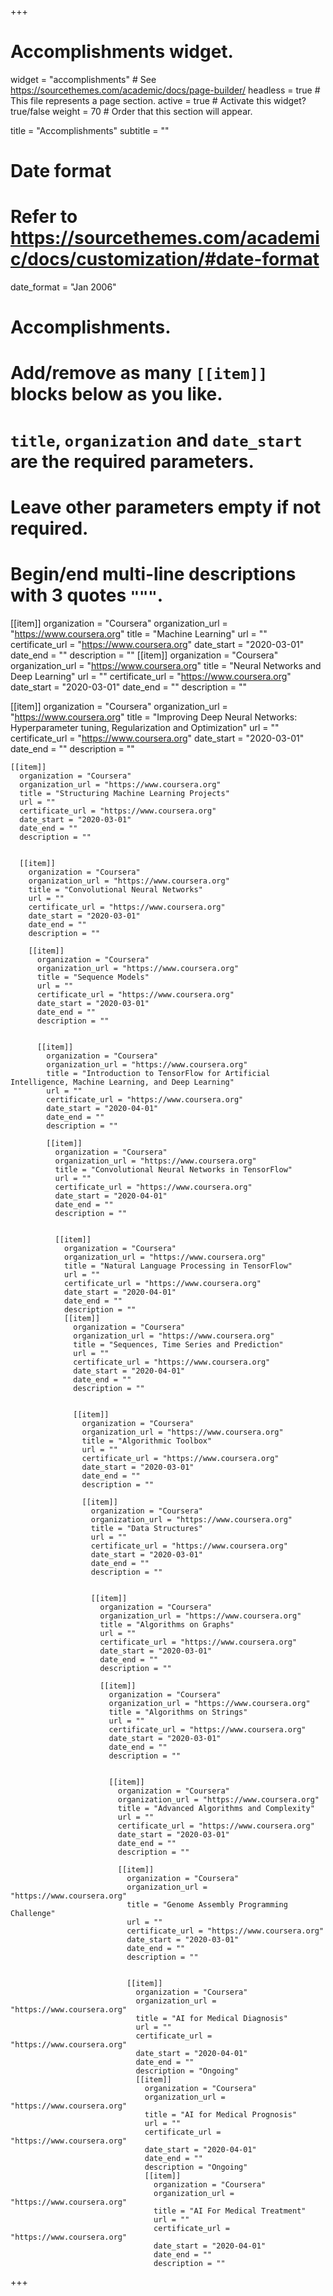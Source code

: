 +++
# Accomplishments widget.
widget = "accomplishments"  # See https://sourcethemes.com/academic/docs/page-builder/
headless = true  # This file represents a page section.
active = true  # Activate this widget? true/false
weight = 70  # Order that this section will appear.

title = "Accomplish&shy;ments"
subtitle = ""

# Date format
#   Refer to https://sourcethemes.com/academic/docs/customization/#date-format
date_format = "Jan 2006"

# Accomplishments.
#   Add/remove as many `[[item]]` blocks below as you like.
#   `title`, `organization` and `date_start` are the required parameters.
#   Leave other parameters empty if not required.
#   Begin/end multi-line descriptions with 3 quotes `"""`.

[[item]]
  organization = "Coursera"
  organization_url = "https://www.coursera.org"
  title = "Machine Learning"
  url = ""
  certificate_url = "https://www.coursera.org"
  date_start = "2020-03-01"
  date_end = ""
  description = ""
[[item]]
  organization = "Coursera"
  organization_url = "https://www.coursera.org"
  title = "Neural Networks and Deep Learning"
  url = ""
  certificate_url = "https://www.coursera.org"
  date_start = "2020-03-01"
  date_end = ""
  description = ""


  [[item]]
    organization = "Coursera"
    organization_url = "https://www.coursera.org"
    title = "Improving Deep Neural Networks: Hyperparameter tuning, Regularization and Optimization"
    url = ""
    certificate_url = "https://www.coursera.org"
    date_start = "2020-03-01"
    date_end = ""
    description = ""

    [[item]]
      organization = "Coursera"
      organization_url = "https://www.coursera.org"
      title = "Structuring Machine Learning Projects"
      url = ""
      certificate_url = "https://www.coursera.org"
      date_start = "2020-03-01"
      date_end = ""
      description = ""


      [[item]]
        organization = "Coursera"
        organization_url = "https://www.coursera.org"
        title = "Convolutional Neural Networks"
        url = ""
        certificate_url = "https://www.coursera.org"
        date_start = "2020-03-01"
        date_end = ""
        description = ""

        [[item]]
          organization = "Coursera"
          organization_url = "https://www.coursera.org"
          title = "Sequence Models"
          url = ""
          certificate_url = "https://www.coursera.org"
          date_start = "2020-03-01"
          date_end = ""
          description = ""


          [[item]]
            organization = "Coursera"
            organization_url = "https://www.coursera.org"
            title = "Introduction to TensorFlow for Artificial Intelligence, Machine Learning, and Deep Learning"
            url = ""
            certificate_url = "https://www.coursera.org"
            date_start = "2020-04-01"
            date_end = ""
            description = ""

            [[item]]
              organization = "Coursera"
              organization_url = "https://www.coursera.org"
              title = "Convolutional Neural Networks in TensorFlow"
              url = ""
              certificate_url = "https://www.coursera.org"
              date_start = "2020-04-01"
              date_end = ""
              description = ""


              [[item]]
                organization = "Coursera"
                organization_url = "https://www.coursera.org"
                title = "Natural Language Processing in TensorFlow"
                url = ""
                certificate_url = "https://www.coursera.org"
                date_start = "2020-04-01"
                date_end = ""
                description = ""
                [[item]]
                  organization = "Coursera"
                  organization_url = "https://www.coursera.org"
                  title = "Sequences, Time Series and Prediction"
                  url = ""
                  certificate_url = "https://www.coursera.org"
                  date_start = "2020-04-01"
                  date_end = ""
                  description = ""


                  [[item]]
                    organization = "Coursera"
                    organization_url = "https://www.coursera.org"
                    title = "Algorithmic Toolbox"
                    url = ""
                    certificate_url = "https://www.coursera.org"
                    date_start = "2020-03-01"
                    date_end = ""
                    description = ""

                    [[item]]
                      organization = "Coursera"
                      organization_url = "https://www.coursera.org"
                      title = "Data Structures"
                      url = ""
                      certificate_url = "https://www.coursera.org"
                      date_start = "2020-03-01"
                      date_end = ""
                      description = ""


                      [[item]]
                        organization = "Coursera"
                        organization_url = "https://www.coursera.org"
                        title = "Algorithms on Graphs"
                        url = ""
                        certificate_url = "https://www.coursera.org"
                        date_start = "2020-03-01"
                        date_end = ""
                        description = ""

                        [[item]]
                          organization = "Coursera"
                          organization_url = "https://www.coursera.org"
                          title = "Algorithms on Strings"
                          url = ""
                          certificate_url = "https://www.coursera.org"
                          date_start = "2020-03-01"
                          date_end = ""
                          description = ""


                          [[item]]
                            organization = "Coursera"
                            organization_url = "https://www.coursera.org"
                            title = "Advanced Algorithms and Complexity"
                            url = ""
                            certificate_url = "https://www.coursera.org"
                            date_start = "2020-03-01"
                            date_end = ""
                            description = ""

                            [[item]]
                              organization = "Coursera"
                              organization_url = "https://www.coursera.org"
                              title = "Genome Assembly Programming Challenge"
                              url = ""
                              certificate_url = "https://www.coursera.org"
                              date_start = "2020-03-01"
                              date_end = ""
                              description = ""


                              [[item]]
                                organization = "Coursera"
                                organization_url = "https://www.coursera.org"
                                title = "AI for Medical Diagnosis"
                                url = ""
                                certificate_url = "https://www.coursera.org"
                                date_start = "2020-04-01"
                                date_end = ""
                                description = "Ongoing"
                                [[item]]
                                  organization = "Coursera"
                                  organization_url = "https://www.coursera.org"
                                  title = "AI for Medical Prognosis"
                                  url = ""
                                  certificate_url = "https://www.coursera.org"
                                  date_start = "2020-04-01"
                                  date_end = ""
                                  description = "Ongoing"
                                  [[item]]
                                    organization = "Coursera"
                                    organization_url = "https://www.coursera.org"
                                    title = "AI For Medical Treatment"
                                    url = ""
                                    certificate_url = "https://www.coursera.org"
                                    date_start = "2020-04-01"
                                    date_end = ""
                                    description = ""

+++

